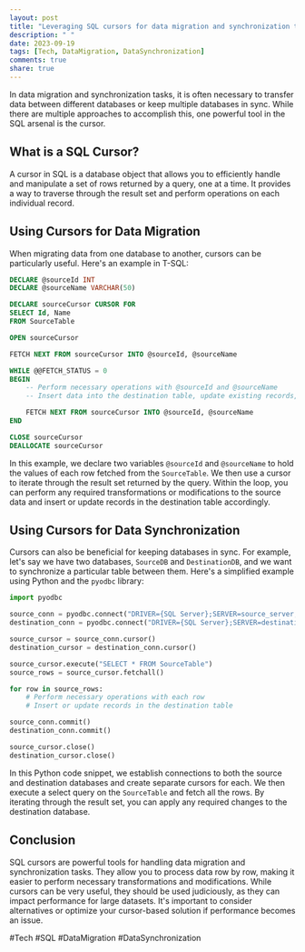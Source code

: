 ```yaml
---
layout: post
title: "Leveraging SQL cursors for data migration and synchronization tasks"
description: " "
date: 2023-09-19
tags: [Tech, DataMigration, DataSynchronization]
comments: true
share: true
---
```


In data migration and synchronization tasks, it is often necessary to transfer data between different databases or keep multiple databases in sync. While there are multiple approaches to accomplish this, one powerful tool in the SQL arsenal is the cursor.

## What is a SQL Cursor?

A cursor in SQL is a database object that allows you to efficiently handle and manipulate a set of rows returned by a query, one at a time. It provides a way to traverse through the result set and perform operations on each individual record.

## Using Cursors for Data Migration

When migrating data from one database to another, cursors can be particularly useful. Here's an example in T-SQL:

```sql
DECLARE @sourceId INT
DECLARE @sourceName VARCHAR(50)

DECLARE sourceCursor CURSOR FOR
SELECT Id, Name
FROM SourceTable

OPEN sourceCursor

FETCH NEXT FROM sourceCursor INTO @sourceId, @sourceName

WHILE @@FETCH_STATUS = 0
BEGIN
    -- Perform necessary operations with @sourceId and @sourceName
    -- Insert data into the destination table, update existing records, etc.

    FETCH NEXT FROM sourceCursor INTO @sourceId, @sourceName
END

CLOSE sourceCursor
DEALLOCATE sourceCursor
```

In this example, we declare two variables `@sourceId` and `@sourceName` to hold the values of each row fetched from the `SourceTable`. We then use a cursor to iterate through the result set returned by the query. Within the loop, you can perform any required transformations or modifications to the source data and insert or update records in the destination table accordingly.

## Using Cursors for Data Synchronization

Cursors can also be beneficial for keeping databases in sync. For example, let's say we have two databases, `SourceDB` and `DestinationDB`, and we want to synchronize a particular table between them. Here's a simplified example using Python and the `pyodbc` library:

```python
import pyodbc

source_conn = pyodbc.connect("DRIVER={SQL Server};SERVER=source_server;DATABASE=SourceDB;UID=username;PWD=password")
destination_conn = pyodbc.connect("DRIVER={SQL Server};SERVER=destination_server;DATABASE=DestinationDB;UID=username;PWD=password")

source_cursor = source_conn.cursor()
destination_cursor = destination_conn.cursor()

source_cursor.execute("SELECT * FROM SourceTable")
source_rows = source_cursor.fetchall()

for row in source_rows:
    # Perform necessary operations with each row
    # Insert or update records in the destination table

source_conn.commit()
destination_conn.commit()

source_cursor.close()
destination_cursor.close()
```

In this Python code snippet, we establish connections to both the source and destination databases and create separate cursors for each. We then execute a select query on the `SourceTable` and fetch all the rows. By iterating through the result set, you can apply any required changes to the destination database.

## Conclusion

SQL cursors are powerful tools for handling data migration and synchronization tasks. They allow you to process data row by row, making it easier to perform necessary transformations and modifications. While cursors can be very useful, they should be used judiciously, as they can impact performance for large datasets. It's important to consider alternatives or optimize your cursor-based solution if performance becomes an issue.

#Tech #SQL #DataMigration #DataSynchronization